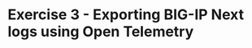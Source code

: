 Exercise 3 - Exporting BIG-IP Next logs using Open Telemetry
============================================================================
